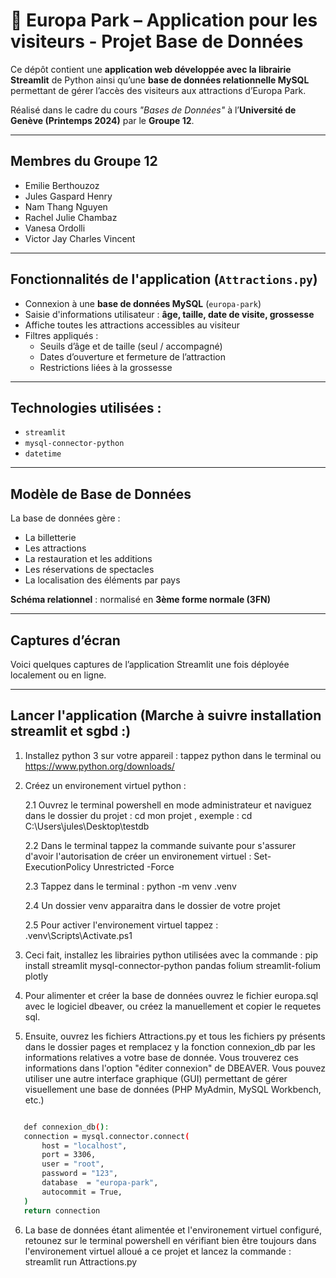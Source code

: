 # 🎢 Europa Park – Application pour les visiteurs - Projet Base de Données

Ce dépôt contient une **application web développée avec la librairie Streamlit** de Python ainsi qu’une **base de données relationnelle MySQL** permettant de gérer l’accès des visiteurs aux attractions d’Europa Park.

Réalisé dans le cadre du cours *"Bases de Données"* à l’**Université de Genève (Printemps 2024)** par le **Groupe 12**.

---

##  Membres du Groupe 12

- Emilie Berthouzoz  
- Jules Gaspard Henry  
- Nam Thang Nguyen  
- Rachel Julie Chambaz  
- Vanesa Ordolli  
- Victor Jay Charles Vincent  

---

## Fonctionnalités de l'application (`Attractions.py`)

- Connexion à une **base de données MySQL** (`europa-park`)
- Saisie d'informations utilisateur : **âge, taille, date de visite, grossesse**
- Affiche toutes les attractions accessibles au visiteur
- Filtres appliqués :
  - Seuils d’âge et de taille (seul / accompagné)
  - Dates d’ouverture et fermeture de l’attraction
  - Restrictions liées à la grossesse

---

## Technologies utilisées :
- `streamlit`
- `mysql-connector-python`
- `datetime`

---

## Modèle de Base de Données

La base de données gère :
- La billetterie
- Les attractions
- La restauration et les additions
- Les réservations de spectacles
- La localisation des éléments par pays

**Schéma relationnel** : normalisé en **3ème forme normale (3FN)**  

---

## Captures d’écran 

Voici quelques captures de l’application Streamlit une fois déployée localement ou en ligne.

---

## Lancer l'application (Marche à suivre installation streamlit et sgbd :)

1. Installez python 3 sur votre appareil : 
tappez python dans le terminal ou https://www.python.org/downloads/ 

2. Créez un environement virtuel python :

	2.1 Ouvrez le terminal powershell en mode administrateur et naviguez dans le dossier du projet : cd mon projet , exemple : cd C:\Users\jules\Desktop\testdb


	2.2 Dans le terminal tappez la commande suivante pour s'assurer d'avoir l'autorisation de créer un environement virtuel : Set-ExecutionPolicy Unrestricted -Force


	2.3 Tappez dans le terminal : python -m venv .venv

	2.4 Un dossier venv apparaitra dans le dossier de votre projet 


	2.5 Pour activer l'environement virtuel tappez : .venv\Scripts\Activate.ps1



3. Ceci fait, installez les librairies python utilisées avec la commande : pip install streamlit mysql-connector-python pandas folium streamlit-folium plotly




4. Pour alimenter et créer la base de données ouvrez le fichier europa.sql avec le logiciel dbeaver, ou créez la manuellement et copier le requetes sql. 



5. Ensuite, ouvrez les fichiers Attractions.py et tous les fichiers py présents dans le dossier pages et remplacez y la fonction connexion_db par les informations relatives a votre base de donnée. Vous trouverez ces informations dans l'option "éditer connexion" de DBEAVER. Vous pouvez utiliser une autre interface graphique (GUI) permettant de gérer visuellement une base de données (PHP MyAdmin, MySQL Workbench, etc.)

 ```bash

	def connexion_db():
    connection = mysql.connector.connect(
        host = "localhost",
        port = 3306,
        user = "root",
        password = "123",
        database  = "europa-park",
        autocommit = True,
    )
    return connection

 ```


6. La base de données étant alimentée et l'environement virtuel configuré, retounez sur le terminal powershell en vérifiant bien être toujours dans l'environement virtuel alloué a ce projet et lancez la commande : streamlit run Attractions.py












